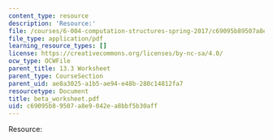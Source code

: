 ```yaml
---
content_type: resource
description: 'Resource:'
file: /courses/6-004-computation-structures-spring-2017/c69095b89507a8e9042ea8bbf5b30aff_beta_worksheet.pdf
file_type: application/pdf
learning_resource_types: []
license: https://creativecommons.org/licenses/by-nc-sa/4.0/
ocw_type: OCWFile
parent_title: 13.3 Worksheet
parent_type: CourseSection
parent_uid: ae8a3025-a1b5-ae94-e48b-280c14812fa7
resourcetype: Document
title: beta_worksheet.pdf
uid: c69095b8-9507-a8e9-042e-a8bbf5b30aff
---
```

Resource: